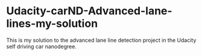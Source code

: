 # Udacity-carND-Advanced-lane-lines-my-solution
This is my solution to the advanced lane line detection project in the Udacity self driving car nanodegree.
